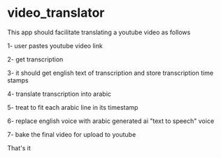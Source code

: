 # video_translator

This app should facilitate translating a youtube video as follows

1- user pastes youtube video link

2- get transcription

3- it should get english text of transcription and store transcription time stamps

4- translate transcription into arabic

5- treat to fit each arabic line in its timestamp 

6- replace english voice with arabic generated ai "text to speech" voice

7- bake the final video for upload to youtube

That's it
